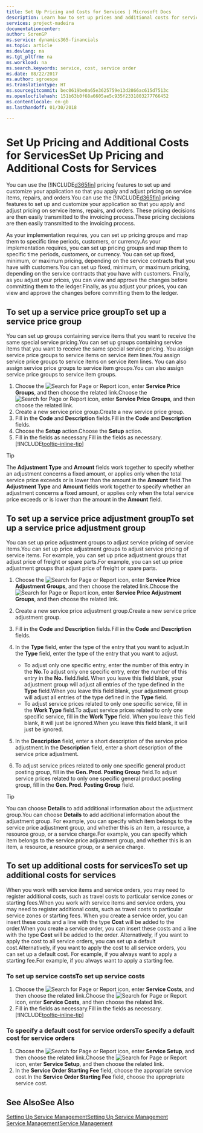 ```yaml
---
title: Set Up Pricing and Costs for Services | Microsoft Docs
description: Learn how to set up prices and additional costs for services.
services: project-madeira
documentationcenter: 
author: SorenGP
ms.service: dynamics365-financials
ms.topic: article
ms.devlang: na
ms.tgt_pltfrm: na
ms.workload: na
ms.search.keywords: service, cost, service order
ms.date: 08/22/2017
ms.author: sgroespe
ms.translationtype: HT
ms.sourcegitcommit: bec0619be0a65e3625759e13d2866ac615d7513c
ms.openlocfilehash: 151b63b0f68a6605ae5c935f2331803277766452
ms.contentlocale: en-gb
ms.lasthandoff: 01/30/2018

---
```


# <a name="set-up-pricing-and-additional-costs-for-services"></a><span data-ttu-id="c6c25-103">Set Up Pricing and Additional Costs for Services</span><span class="sxs-lookup"><span data-stu-id="c6c25-103">Set Up Pricing and Additional Costs for Services</span></span>
<span data-ttu-id="c6c25-104">You can use the [!INCLUDE[d365fin](includes/d365fin_md.md)] pricing features to set up and customize your application so that you apply and adjust pricing on service items, repairs, and orders.</span><span class="sxs-lookup"><span data-stu-id="c6c25-104">You can use the [!INCLUDE[d365fin](includes/d365fin_md.md)] pricing features to set up and customize your application so that you apply and adjust pricing on service items, repairs, and orders.</span></span> <span data-ttu-id="c6c25-105">These pricing decisions are then easily transmitted to the invoicing process.</span><span class="sxs-lookup"><span data-stu-id="c6c25-105">These pricing decisions are then easily transmitted to the invoicing process.</span></span>  
  
<span data-ttu-id="c6c25-106">As your implementation requires, you can set up pricing groups and map them to specific time periods, customers, or currency.</span><span class="sxs-lookup"><span data-stu-id="c6c25-106">As your implementation requires, you can set up pricing groups and map them to specific time periods, customers, or currency.</span></span> <span data-ttu-id="c6c25-107">You can set up fixed, minimum, or maximum pricing, depending on the service contracts that you have with customers.</span><span class="sxs-lookup"><span data-stu-id="c6c25-107">You can set up fixed, minimum, or maximum pricing, depending on the service contracts that you have with customers.</span></span> <span data-ttu-id="c6c25-108">Finally, as you adjust your prices, you can view and approve the changes before committing them to the ledger.</span><span class="sxs-lookup"><span data-stu-id="c6c25-108">Finally, as you adjust your prices, you can view and approve the changes before committing them to the ledger.</span></span>  

## <a name="to-set-up-a-service-price-group"></a><span data-ttu-id="c6c25-109">To set up a service price group</span><span class="sxs-lookup"><span data-stu-id="c6c25-109">To set up a service price group</span></span>
<span data-ttu-id="c6c25-110">You can set up groups containing service items that you want to receive the same special service pricing.</span><span class="sxs-lookup"><span data-stu-id="c6c25-110">You can set up groups containing service items that you want to receive the same special service pricing.</span></span> <span data-ttu-id="c6c25-111">You assign service price groups to service items on service item lines.</span><span class="sxs-lookup"><span data-stu-id="c6c25-111">You assign service price groups to service items on service item lines.</span></span> <span data-ttu-id="c6c25-112">You can also assign service price groups to service item groups.</span><span class="sxs-lookup"><span data-stu-id="c6c25-112">You can also assign service price groups to service item groups.</span></span>  

1. <span data-ttu-id="c6c25-113">Choose the ![Search for Page or Report](media/ui-search/search_small.png "Search for Page or Report icon") icon, enter **Service Price Groups**, and then choose the related link.</span><span class="sxs-lookup"><span data-stu-id="c6c25-113">Choose the ![Search for Page or Report](media/ui-search/search_small.png "Search for Page or Report icon") icon, enter **Service Price Groups**, and then choose the related link.</span></span>  
2. <span data-ttu-id="c6c25-114">Create a new service price group.</span><span class="sxs-lookup"><span data-stu-id="c6c25-114">Create a new service price group.</span></span>  
3. <span data-ttu-id="c6c25-115">Fill in the **Code** and **Description** fields.</span><span class="sxs-lookup"><span data-stu-id="c6c25-115">Fill in the **Code** and **Description** fields.</span></span>  
4. <span data-ttu-id="c6c25-116">Choose the **Setup** action.</span><span class="sxs-lookup"><span data-stu-id="c6c25-116">Choose the **Setup** action.</span></span>  
2. <span data-ttu-id="c6c25-117">Fill in the fields as necessary.</span><span class="sxs-lookup"><span data-stu-id="c6c25-117">Fill in the fields as necessary.</span></span> [!INCLUDE[tooltip-inline-tip](includes/tooltip-inline-tip_md.md)]  

 > [!Tip]
 > <span data-ttu-id="c6c25-118">The **Adjustment Type** and **Amount** fields work together to specify whether an adjustment concerns a fixed amount, or applies only when the total service price exceeds or is lower than the amount in the **Amount** field.</span><span class="sxs-lookup"><span data-stu-id="c6c25-118">The **Adjustment Type** and **Amount** fields work together to specify whether an adjustment concerns a fixed amount, or applies only when the total service price exceeds or is lower than the amount in the **Amount** field.</span></span>  

## <a name="to-set-up-a-service-price-adjustment-group"></a><span data-ttu-id="c6c25-119">To set up a service price adjustment group</span><span class="sxs-lookup"><span data-stu-id="c6c25-119">To set up a service price adjustment group</span></span>  
<span data-ttu-id="c6c25-120">You can set up price adjustment groups to adjust service pricing of service items.</span><span class="sxs-lookup"><span data-stu-id="c6c25-120">You can set up price adjustment groups to adjust service pricing of service items.</span></span> <span data-ttu-id="c6c25-121">For example, you can set up price adjustment groups that adjust price of freight or spare parts.</span><span class="sxs-lookup"><span data-stu-id="c6c25-121">For example, you can set up price adjustment groups that adjust price of freight or spare parts.</span></span>  
  
1. <span data-ttu-id="c6c25-122">Choose the ![Search for Page or Report](media/ui-search/search_small.png "Search for Page or Report icon") icon, enter **Service Price Adjustment Groups**, and then choose the related link.</span><span class="sxs-lookup"><span data-stu-id="c6c25-122">Choose the ![Search for Page or Report](media/ui-search/search_small.png "Search for Page or Report icon") icon, enter **Service Price Adjustment Groups**, and then choose the related link.</span></span>  
2. <span data-ttu-id="c6c25-123">Create a new service price adjustment group.</span><span class="sxs-lookup"><span data-stu-id="c6c25-123">Create a new service price adjustment group.</span></span>  
3. <span data-ttu-id="c6c25-124">Fill in the **Code** and **Description** fields.</span><span class="sxs-lookup"><span data-stu-id="c6c25-124">Fill in the **Code** and **Description** fields.</span></span>  
4. <span data-ttu-id="c6c25-125">In the **Type** field, enter the type of the entry that you want to adjust.</span><span class="sxs-lookup"><span data-stu-id="c6c25-125">In the **Type** field, enter the type of the entry that you want to adjust.</span></span>  
  
    * <span data-ttu-id="c6c25-126">To adjust only one specific entry, enter the number of this entry in the **No.**</span><span class="sxs-lookup"><span data-stu-id="c6c25-126">To adjust only one specific entry, enter the number of this entry in the **No.**</span></span> <span data-ttu-id="c6c25-127">field.</span><span class="sxs-lookup"><span data-stu-id="c6c25-127">field.</span></span> <span data-ttu-id="c6c25-128">When you leave this field blank, your adjustment group will adjust all entries of the type defined in the **Type** field.</span><span class="sxs-lookup"><span data-stu-id="c6c25-128">When you leave this field blank, your adjustment group will adjust all entries of the type defined in the **Type** field.</span></span>  
    * <span data-ttu-id="c6c25-129">To adjust service prices related to only one specific service, fill in the **Work Type** field.</span><span class="sxs-lookup"><span data-stu-id="c6c25-129">To adjust service prices related to only one specific service, fill in the **Work Type** field.</span></span> <span data-ttu-id="c6c25-130">When you leave this field blank, it will just be ignored.</span><span class="sxs-lookup"><span data-stu-id="c6c25-130">When you leave this field blank, it will just be ignored.</span></span>  
  
5. <span data-ttu-id="c6c25-131">In the **Description** field, enter a short description of the service price adjustment.</span><span class="sxs-lookup"><span data-stu-id="c6c25-131">In the **Description** field, enter a short description of the service price adjustment.</span></span>  
6. <span data-ttu-id="c6c25-132">To adjust service prices related to only one specific general product posting group, fill in the **Gen. Prod. Posting Group** field.</span><span class="sxs-lookup"><span data-stu-id="c6c25-132">To adjust service prices related to only one specific general product posting group, fill in the **Gen. Prod. Posting Group** field.</span></span>

> [!Tip]
> <span data-ttu-id="c6c25-133">You can choose **Details** to add additional information about the adjustment group.</span><span class="sxs-lookup"><span data-stu-id="c6c25-133">You can choose **Details** to add additional information about the adjustment group.</span></span> <span data-ttu-id="c6c25-134">For example, you can specify which item belongs to the service price adjustment group, and whether this is an item, a resource, a resource group, or a service charge.</span><span class="sxs-lookup"><span data-stu-id="c6c25-134">For example, you can specify which item belongs to the service price adjustment group, and whether this is an item, a resource, a resource group, or a service charge.</span></span>  

## <a name="to-set-up-additional-costs-for-services"></a><span data-ttu-id="c6c25-135">To set up additional costs for services</span><span class="sxs-lookup"><span data-stu-id="c6c25-135">To set up additional costs for services</span></span>
<span data-ttu-id="c6c25-136">When you work with service items and service orders, you may need to register additional costs, such as travel costs to particular service zones or starting fees.</span><span class="sxs-lookup"><span data-stu-id="c6c25-136">When you work with service items and service orders, you may need to register additional costs, such as travel costs to particular service zones or starting fees.</span></span> <span data-ttu-id="c6c25-137">When you create a service order, you can insert these costs and a line with the type **Cost** will be added to the order.</span><span class="sxs-lookup"><span data-stu-id="c6c25-137">When you create a service order, you can insert these costs and a line with the type **Cost** will be added to the order.</span></span> <span data-ttu-id="c6c25-138">Alternatively, if you want to apply the cost to all service orders, you can set up a default cost.</span><span class="sxs-lookup"><span data-stu-id="c6c25-138">Alternatively, if you want to apply the cost to all service orders, you can set up a default cost.</span></span> <span data-ttu-id="c6c25-139">For example, if you always want to apply a starting fee.</span><span class="sxs-lookup"><span data-stu-id="c6c25-139">For example, if you always want to apply a starting fee.</span></span>
  
### <a name="to-set-up-service-costs"></a><span data-ttu-id="c6c25-140">To set up service costs</span><span class="sxs-lookup"><span data-stu-id="c6c25-140">To set up service costs</span></span>
1. <span data-ttu-id="c6c25-141">Choose the ![Search for Page or Report](media/ui-search/search_small.png "Search for Page or Report icon") icon, enter **Service Costs**, and then choose the related link.</span><span class="sxs-lookup"><span data-stu-id="c6c25-141">Choose the ![Search for Page or Report](media/ui-search/search_small.png "Search for Page or Report icon") icon, enter **Service Costs**, and then choose the related link.</span></span> 
2. <span data-ttu-id="c6c25-142">Fill in the fields as necessary.</span><span class="sxs-lookup"><span data-stu-id="c6c25-142">Fill in the fields as necessary.</span></span> [!INCLUDE[tooltip-inline-tip](includes/tooltip-inline-tip_md.md)]  

### <a name="to-specify-a-default-cost-for-service-orders"></a><span data-ttu-id="c6c25-143">To specify a default cost for service orders</span><span class="sxs-lookup"><span data-stu-id="c6c25-143">To specify a default cost for service orders</span></span>
1. <span data-ttu-id="c6c25-144">Choose the ![Search for Page or Report](media/ui-search/search_small.png "Search for Page or Report icon") icon, enter **Service Setup**, and then choose the related link.</span><span class="sxs-lookup"><span data-stu-id="c6c25-144">Choose the ![Search for Page or Report](media/ui-search/search_small.png "Search for Page or Report icon") icon, enter **Service Setup**, and then choose the related link.</span></span> 
2. <span data-ttu-id="c6c25-145">In the **Service Order Starting Fee** field, choose the appropriate service cost.</span><span class="sxs-lookup"><span data-stu-id="c6c25-145">In the **Service Order Starting Fee** field, choose the appropriate service cost.</span></span>

## <a name="see-also"></a><span data-ttu-id="c6c25-146">See Also</span><span class="sxs-lookup"><span data-stu-id="c6c25-146">See Also</span></span>
[<span data-ttu-id="c6c25-147">Setting Up Service Management</span><span class="sxs-lookup"><span data-stu-id="c6c25-147">Setting Up Service Management</span></span>](service-setup-service.md)  
[<span data-ttu-id="c6c25-148">Service Management</span><span class="sxs-lookup"><span data-stu-id="c6c25-148">Service Management</span></span>](service-service.md)  

